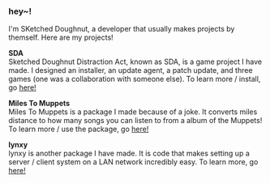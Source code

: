 ### hey~!
I'm SKetched Doughnut, a developer that usually makes projects by themself. Here are my projects!

**SDA** <br>
Sketched Doughnut Distraction Act, known as SDA, is a game project I have made. I designed an installer, an update agent, a patch update, and three games (one was a collaboration with someone else). To learn more / install, go [here!](https://github.com/SketchedDoughnut/SDA)

**Miles To Muppets** <br>
Miles To Muppets is a package I made because of a joke. It converts miles distance to how many songs you can listen to from a album of the Muppets! To learn more / use the package, go [here!](https://github.com/SketchedDoughnut/miles-to-muppets)

**lynxy** <br>
lynxy is another package I have made. It is code that makes setting up a server / client system on a LAN network incredibly easy. To learn more, go [here!](https://github.com/SketchedDoughnut/lynxy)


<!--
**SketchedDoughnut/SketchedDoughnut** is a ✨ _special_ ✨ repository because its `README.md` (this file) appears on your GitHub profile.

Here are some ideas to get you started:

- 🔭 I’m currently working on ...
- 🌱 I’m currently learning ...
- 👯 I’m looking to collaborate on ...
- 🤔 I’m looking for help with ...
- 💬 Ask me about ...
- 📫 How to reach me: ...
- 😄 Pronouns: ...
- ⚡ Fun fact: ...
-->
